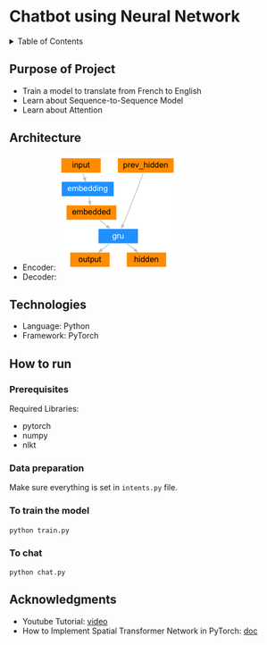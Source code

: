#  Chatbot using Neural Network

<details>
  <summary>Table of Contents</summary>
  <ol>
    <li><a href="#purpose-of-project">Purpose of Project</a></li>
    <li><a href="#architecture">Architecture</a></li>
    <li><a href="#technologies">Technologies</a></li>
    <li><a href="#how-to-run">How to run</a></li>
    <li><a href="#acknowledgments">Acknowledgments</a></li>
  </ol>
</details>

## Purpose of Project

* Train a model to translate from French to English
* Learn about Sequence-to-Sequence Model
* Learn about Attention

## Architecture

* Encoder: ![Alt text](images/encoder-network.png "Title")
* Decoder:

## Technologies

* Language: Python
* Framework: PyTorch

## How to run

### Prerequisites

Required Libraries:
* pytorch
* numpy
* nlkt

### Data preparation

Make sure everything is set in `intents.py` file.

### To train the model
```
python train.py
```

### To chat
```
python chat.py
```

## Acknowledgments

* Youtube Tutorial: [video](https://www.youtube.com/watch?v=yN7qfBhfGqs)
* How to Implement Spatial Transformer Network in PyTorch: [doc](https://pytorch.org/tutorials/intermediate/spatial_transformer_tutorial.html)
